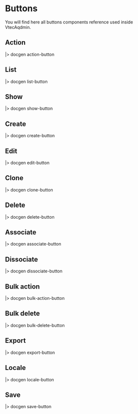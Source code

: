 # Buttons

You will find here all buttons components reference used inside VtecAqdmin.

## Action

|> docgen action-button

## List

|> docgen list-button

## Show

|> docgen show-button

## Create

|> docgen create-button

## Edit

|> docgen edit-button

## Clone

|> docgen clone-button

## Delete

|> docgen delete-button

## Associate

|> docgen associate-button

## Dissociate

|> docgen dissociate-button

## Bulk action

|> docgen bulk-action-button

## Bulk delete

|> docgen bulk-delete-button

## Export

|> docgen export-button

## Locale

|> docgen locale-button

## Save

|> docgen save-button
